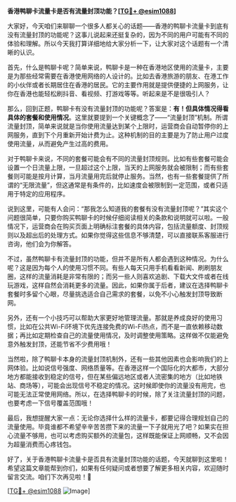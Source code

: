 **香港鸭聊卡流量卡是否有流量封顶功能？[[TG💪+ @esim1088](https://t.me/s/esim1088)]**

大家好，今天咱们来聊聊一个很多人都关心的话题——香港的鸭聊卡流量卡到底有没有流量封顶的功能呢？这事儿说起来还挺复杂的，因为不同的用户可能有不同的体验和理解。所以今天我打算详细地给大家分析一下，让大家对这个话题有一个清晰的认识。

首先，什么是鸭聊卡呢？简单来说，鸭聊卡是一种在香港地区使用的流量卡，主要是为那些经常需要在香港使用网络的人设计的。比如去香港旅游的朋友、在港工作的小伙伴或者长期居住在香港的居民。它的主要作用就是提供便捷的上网服务，让你在香港也能轻松刷抖音、看视频、打游戏等等。听起来是不是很吸引人？

那么，回到正题，鸭聊卡有没有流量封顶的功能呢？答案是：**有！但具体情况得看具体的套餐和使用情况**。这里就要提到一个关键概念了——“流量封顶”机制。所谓流量封顶，简单来说就是当你使用流量达到某个上限时，运营商会自动暂停你的上网服务，直到下个月重新开始计费为止。这种机制的目的主要是为了防止用户过度使用流量，从而避免产生过高的费用。

对于鸭聊卡来说，不同的套餐可能会有不同的流量封顶规则。比如有些套餐可能会设置一个日流量上限，一旦超过这个上限，当天的上网服务就会被限制；而有些套餐则可能是按月计算，当月流量用完后就停止服务。当然，也有一些套餐提供了所谓的“无限流量”，但这通常是有条件的，比如速度会被限制到一定范围，或者只适用于特定的应用程序。

说到这里，可能有人会问：“那我怎么知道我的套餐有没有流量封顶呢？”其实这个问题很简单，只要你购买鸭聊卡的时候仔细阅读相关的条款和说明就可以啦。一般情况下，运营商会在购买页面上明确标注套餐的具体内容，包括流量额度、封顶规则以及超出后的处理方式。如果你觉得这些信息不够清楚，可以直接联系客服进行咨询，他们会为你解答。

不过，虽然鸭聊卡有流量封顶的功能，但并不是所有人都会遇到这种情况。为什么呢？这是因为每个人的使用习惯不同。有些人每天只用手机看看新闻、刷刷朋友圈，这样的流量消耗是非常有限的；而另一些人则喜欢追剧、下载大文件或者在线玩游戏，这样自然会消耗更多的流量。因此，如果你属于后者，建议在选择鸭聊卡套餐时多留个心眼，尽量挑选适合自己需求的套餐，以免不小心触发封顶导致断网。

另外，还有一个小技巧可以帮助大家更好地管理流量。那就是养成良好的使用习惯，比如在公共Wi-Fi环境下优先连接免费的Wi-Fi热点，而不是一直依赖移动数据；再比如定期检查自己的流量使用情况，及时调整使用策略。这样做不仅能避免意外触发封顶，还能节省不少费用哦！

当然啦，除了鸭聊卡本身的流量封顶机制外，还有一些其他因素也会影响我们的上网体验。比如说信号强度、网络质量等。在香港这样一个国际化的大都市，大部分地方都能接收到稳定的信号，但在某些偏远地区或者人流密集的地方（比如地铁站、商场等），可能会出现信号不稳定的情况。这时候即使你的流量没有用完，也可能无法正常使用网络。所以，在选择鸭聊卡的时候，除了关注流量封顶的问题，也要考虑一下信号覆盖范围哦！

最后，我想提醒大家一点：无论你选择什么样的流量卡，都要记得合理规划自己的流量使用。毕竟谁都不希望辛辛苦苦攒下来的流量一下子就用光了吧？如果实在担心流量不够用，也可以考虑购买额外的流量包，这样既能保证上网顺畅，又不会因为超量消费而心疼钱包。

好了，关于香港鸭聊卡流量卡是否具有流量封顶功能的话题，今天就聊到这里啦！希望这篇文章能帮到你们，如果有任何疑问或者想要了解更多相关内容，欢迎随时留言交流。咱们下次再见啦！👋

[[TG💪+ @esim1088](https://t.me/s/esim1088) ![Image](https://i.postimg.cc/4NQfJmqS/Snipaste-2025-05-13-00-14-12.png)]